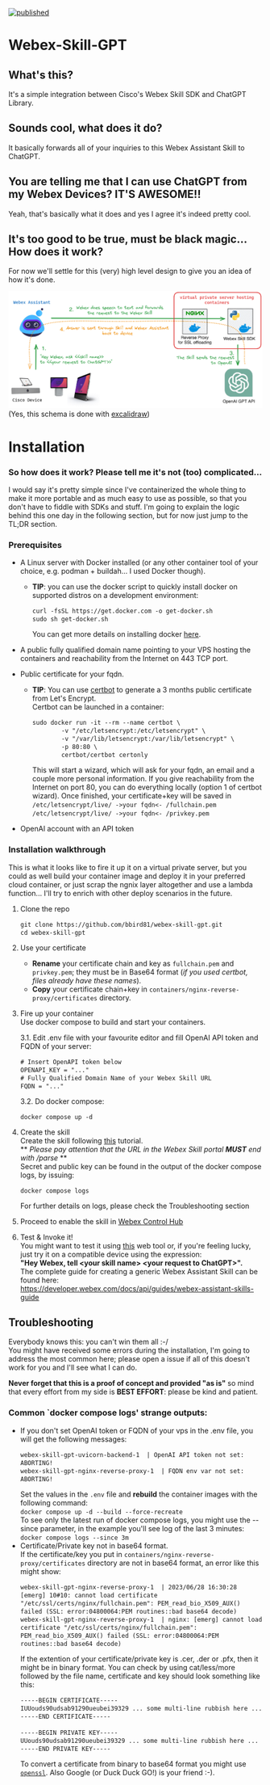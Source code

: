 [![published](https://static.production.devnetcloud.com/codeexchange/assets/images/devnet-published.svg)](https://developer.cisco.com/codeexchange/github/repo/bbird81/webex-skill-gpt)  

# Webex-Skill-GPT
## What's this?
It's a simple integration between Cisco's Webex Skill SDK and ChatGPT Library.

## Sounds cool, what does it do?
It basically forwards all of your inquiries to this Webex Assistant Skill to ChatGPT.

## You are telling me that I can use ChatGPT from my Webex Devices? IT'S AWESOME!!
Yeah, that's basically what it does and yes I agree it's indeed pretty cool.

## It's too good to be true, must be black magic... How does it work?
For now we'll settle for this (very) high level design to give you an idea of how it's done.

![Schema of the application](wbx-skill-gpt-schema.png)
(Yes, this schema is done with [excalidraw](https://excalidraw.com/))

# Installation
### So how does it work? Please tell me it's not (too) complicated...
I would say it's pretty simple since I've containerized the whole thing to make it more portable and as much easy to use as possible, so that you don't have to fiddle with SDKs and stuff.
I'm going to explain the logic behind this one day in the following section, but for now just jump to the TL;DR section.

### Prerequisites
- A Linux server with Docker installed (or any other container tool of your choice, e.g. podman + buildah... I used Docker though).
    - **TIP**: you can use the docker script to quickly install docker on supported distros on a development environment:
        ```
        curl -fsSL https://get.docker.com -o get-docker.sh
        sudo sh get-docker.sh
        ```
        You can get more details on installing docker [here](https://docs.docker.com/engine/install/).
          
- A public fully qualified domain name pointing to your VPS hosting the containers and reachability from the Internet on 443 TCP port.
- Public certificate for your fqdn.
    - **TIP**: You can use [certbot](https://certbot.eff.org/) to generate a 3 months public certificate from Let's Encrypt.  
    Certbot can be launched in a container:
        ```
        sudo docker run -it --rm --name certbot \
                -v "/etc/letsencrypt:/etc/letsencrypt" \
                -v "/var/lib/letsencrypt:/var/lib/letsencrypt" \
                -p 80:80 \
                certbot/certbot certonly
        ```
        This will start a wizard, which will ask for your fqdn, an email and a couple more personal information.
        If you give reachability from the Internet on port 80, you can do everything locally (option 1 of certbot wizard).
        Once finished, your certificate+key will be saved in  
        `/etc/letsencrypt/live/ ->your fqdn<- /fullchain.pem`  
        `/etc/letsencrypt/live/ ->your fqdn<- /privkey.pem`  
- OpenAI account with an API token

### Installation walkthrough
This is what it looks like to fire it up it on a virtual private server, but you could as well build your container image and deploy it in your preferred cloud container, or just scrap the ngnix layer altogether and use a lambda function... I'll try to enrich with other deploy scenarios in the future.

1. Clone the repo
    ```
    git clone https://github.com/bbird81/webex-skill-gpt.git
    cd webex-skill-gpt
    ```
2. Use your certificate
    - **Rename** your certificate chain and key as `fullchain.pem` and `privkey.pem`; they must be in Base64 format (_if you used certbot, files already have these names_).
    - **Copy** your certificate chain+key in `containers/nginx-reverse-proxy/certificates` directory.

3. Fire up your container  
    Use docker compose to build and start your containers.  

    3.1. Edit .env file with your favourite editor and fill OpenAI API token and FQDN of your server:
    ```
    # Insert OpenAPI token below
    OPENAPI_KEY = "..."
    # Fully Qualified Domain Name of your Webex Skill URL
    FQDN = "..."
    ```
    3.2. Do docker compose:
    ```
    docker compose up -d
    ```
4. Create the skill  
    Create the skill following [this](https://developer.webex.com/docs/api/guides/webex-assistant-skills-guide-developer-portal-guide#creating-a-skill) tutorial.  
    \** _Please pay attention that the URL in the Webex Skill portal **MUST** end with /parse_ \**  
    Secret and public key can be found in the output of the docker compose logs, by issuing:
    ```
    docker compose logs
    ```
    For further details on logs, please check the Troubleshooting section

5. Proceed to enable the skill in [Webex Control Hub](https://admin.webex.com)
6. Test & Invoke it!  
    You might want to test it using [this](https://assistant-web.intelligence.webex.com/) web tool or, if you're feeling lucky, just try it on a compatible device using the expression:  
    **"Hey Webex, tell \<your skill name\> \<your request to ChatGPT\>".**  
    The complete guide for creating a generic Webex Assistant Skill can be found here:  
    https://developer.webex.com/docs/api/guides/webex-assistant-skills-guide

## Troubleshooting
Everybody knows this: you can't win them all :-/  
You might have received some errors during the installation, I'm going to address the most common here; please open a issue if all of this doesn't work for you and I'll see what I can do.  

**Never forget that this is a proof of concept and provided "as is"** so mind that every effort from my side is **BEST EFFORT**: please be kind and patient.

### Common `docker compose logs' strange outputs:  
* If you don't set OpenAI token or FQDN of your vps in the .env file, you will get the following messages:
    ```
    webex-skill-gpt-uvicorn-backend-1  | OpenAI API token not set: ABORTING!
    webex-skill-gpt-nginx-reverse-proxy-1  | FQDN env var not set: ABORTING!
    ```
    Set the values in the `.env` file and **rebuild** the container images with the following command:  
    `docker compose up -d --build --force-recreate`  
    To see only the latest run of docker compose logs, you might use the --since parameter, in the example you'll see log of the last 3 minutes:  
    `docker compose logs --since 3m`
* Certificate/Private key not in base64 format.  
    If the certificate/key you put in `containers/nginx-reverse-proxy/certificates` directory are not in base64 format, an error like this might show:
    ```
    webex-skill-gpt-nginx-reverse-proxy-1  | 2023/06/28 16:30:28 [emerg] 10#10: cannot load certificate "/etc/ssl/certs/nginx/fullchain.pem": PEM_read_bio_X509_AUX() failed (SSL: error:04800064:PEM routines::bad base64 decode)
    webex-skill-gpt-nginx-reverse-proxy-1  | nginx: [emerg] cannot load certificate "/etc/ssl/certs/nginx/fullchain.pem": PEM_read_bio_X509_AUX() failed (SSL: error:04800064:PEM routines::bad base64 decode)
    ```
    If the extention of your certificate/private key is .cer, .der or .pfx, then it might be in binary format.
    You can check by using cat/less/more followed by the file name, certificate and key should look something like this:
    ```
    -----BEGIN CERTIFICATE-----
    IUUouds90udsab91290ueubei39329 ... some multi-line rubbish here ...
    -----END CERTIFICATE-----

    -----BEGIN PRIVATE KEY-----
    UUouds90udsab91290ueubei39329 ... some multi-line rubbish here ...
    -----END PRIVATE KEY-----
    ```
    To convert a certificate from binary to base64 format you might use [`openssl`](https://knowledge.digicert.com/solution/SO26449.html). Also Google (or Duck Duck GO!) is your friend :-).


 